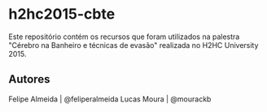 # h2hc2015-cbte
Este repositório contém os recursos que foram utilizados na palestra "Cérebro na Banheiro e técnicas de evasão" realizada no H2HC University 2015.

## Autores
Felipe Almeida | @feliperalmeida
Lucas Moura    | @mourackb
